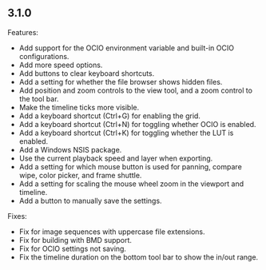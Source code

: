 ## 3.1.0

Features:
* Add support for the OCIO environment variable and built-in OCIO configurations.
* Add more speed options.
* Add buttons to clear keyboard shortcuts.
* Add a setting for whether the file browser shows hidden files.
* Add position and zoom controls to the view tool, and a zoom control to the tool bar.
* Make the timeline ticks more visible.
* Add a keyboard shortcut (Ctrl+G) for enabling the grid.
* Add a keyboard shortcut (Ctrl+N) for toggling whether OCIO is enabled.
* Add a keyboard shortcut (Ctrl+K) for toggling whether the LUT is enabled.
* Add a Windows NSIS package.
* Use the current playback speed and layer when exporting.
* Add a setting for which mouse button is used for panning, compare wipe, color picker, and frame shuttle.
* Add a setting for scaling the mouse wheel zoom in the viewport and timeline.
* Add a button to manually save the settings.

Fixes:
* Fix for image sequences with uppercase file extensions.
* Fix for building with BMD support.
* Fix for OCIO settings not saving.
* Fix the timeline duration on the bottom tool bar to show the in/out range.
